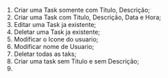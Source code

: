 1. Criar uma Task somente com Titulo, Descrição;
2. Criar uma Task com Titulo, Descrição, Data e Hora;
3. Editar uma Task ja existente;
4. Deletar uma Task ja existente;
5. Modificar o Icone do usuario;
6. Modificar nome de Usuario;
7. Deletar todas as taks;
8. Criar uma task sem Titulo e sem Descrição;
9. 